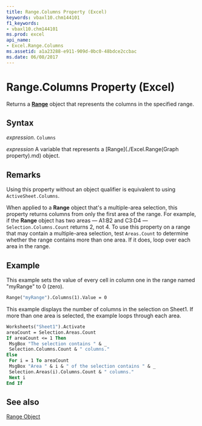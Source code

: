 ```yaml
---
title: Range.Columns Property (Excel)
keywords: vbaxl10.chm144101
f1_keywords:
- vbaxl10.chm144101
ms.prod: excel
api_name:
- Excel.Range.Columns
ms.assetid: a1a23288-e911-909d-0bc0-48bdce2ccbac
ms.date: 06/08/2017
---
```



# Range.Columns Property (Excel)

Returns a  **[Range](Excel.Range(object).md)** object that represents the columns in the specified range.


## Syntax

 _expression_. `Columns`

 _expression_ A variable that represents a [Range](./Excel.Range(Graph property).md) object.


## Remarks

Using this property without an object qualifier is equivalent to using  `ActiveSheet.Columns`.

When applied to a  **Range** object that's a multiple-area selection, this property returns columns from only the first area of the range. For example, if the **Range** object has two areas — A1:B2 and C3:D4 — `Selection.Columns.Count` returns 2, not 4. To use this property on a range that may contain a multiple-area selection, test `Areas.Count` to determine whether the range contains more than one area. If it does, loop over each area in the range.


## Example

This example sets the value of every cell in column one in the range named "myRange" to 0 (zero).


```vb
Range("myRange").Columns(1).Value = 0
```

This example displays the number of columns in the selection on Sheet1. If more than one area is selected, the example loops through each area.




```vb
Worksheets("Sheet1").Activate 
areaCount = Selection.Areas.Count 
If areaCount <= 1 Then 
 MsgBox "The selection contains " & _ 
 Selection.Columns.Count & " columns." 
Else 
 For i = 1 To areaCount 
 MsgBox "Area " & i & " of the selection contains " & _ 
 Selection.Areas(i).Columns.Count & " columns." 
 Next i 
End If
```


## See also


[Range Object](Excel.Range(object).md)

